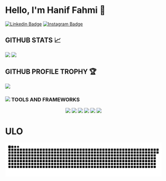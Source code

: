 # Hello, I'm Hanif Fahmi 👋

[![Linkedin Badge](https://img.shields.io/badge/HanifFahmi-blue?style=for-the-badge&logo=Linkedin&logoColor=white&link=https://www.linkedin.com/in/hxnmi/)](https://www.linkedin.com/in/hxnmi/)
[![Instagram Badge](https://img.shields.io/badge/@hanifahmi_-purple?style=for-the-badge&logo=instagram&logoColor=white&link=https://www.instagram.com/)](https://www.instagram.com/)

## GITHUB STATS 📈
<p>
  <tr>
    
<td><img src="https://github-readme-stats.vercel.app/api?username=hxnmi&show_icons=true&hide_border=true&theme=radical&layout=compact" /></td>
  <td><img src="https://github-readme-stats.vercel.app/api/top-langs/?username=hxnmi&&layout=compact&langs_count=8&theme=radical&hide_border=true" height="195"/></td>
  </tr>
</p>

## GITHUB PROFILE TROPHY 🏆
<p>
  <img src="https://github-profile-trophy.vercel.app/?username=hxnmi&margin-w=25&margin-h=25&column=10&theme=darkhub" />    
</p>

### <img src="https://raw.githubusercontent.com/alexnaiman/alexnaiman/master/resources/pickaxe.png" width="40px" /> TOOLS AND FRAMEWORKS
<p align="center">
  
<img src="https://raw.githubusercontent.com/alexnaiman/alexnaiman/master/resources/dev/html.svg" height="35px" style="vertical-align:top margin:6px 4px" />
<img src="https://raw.githubusercontent.com/alexnaiman/alexnaiman/master/resources/dev/css3.svg" height="35px" style="vertical-align:top margin:6px 4px" />
<img src="https://raw.githubusercontent.com/alexnaiman/alexnaiman/master/resources/dev/js.svg" height="35px" style="vertical-align:top margin:6px 4px" />
<img src="https://raw.githubusercontent.com/alexnaiman/alexnaiman/master/resources/dev/mobile.svg" height="35px" style="vertical-align:top margin:6px 4px" />
<img src="https://raw.githubusercontent.com/alexnaiman/alexnaiman/master/resources/dev/java.svg" height="35px" style="vertical-align:top margin:6px 4px" />
<img src="https://raw.githubusercontent.com/alexnaiman/alexnaiman/master/resources/dev/visualstudio_code.svg" height="35px" style="vertical-align:top margin:6px 4px"/>
             
</p>

# ULO

<img src="https://github.com/SyifaAinnur/SyifaAinnur/blob/output/github-contribution-grid-snake.svg">

<!--END_SECTION:waka-->




[instagram]: https://www.instagram.com/hanifahmi/
[linkedin]: https://www.linkedin.com/in/hxnmi/
